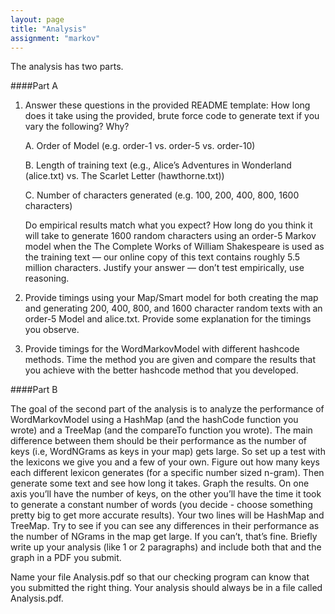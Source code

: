 ```yaml
---
layout: page
title: "Analysis"
assignment: "markov"
---
```


The analysis has two parts.

####Part A

1. Answer these questions in the provided README template:
How long does it take using the provided, brute force code to generate text if you vary the following? Why?

	<p>A. Order of Model (e.g. order-1 vs. order-5 vs. order-10) </p>

	<p>B. Length of training text (e.g., Alice’s Adventures in Wonderland (alice.txt) vs. The Scarlet Letter  (hawthorne.txt)) </p>

	<p>C. Number of characters generated (e.g. 100, 200, 400, 800, 1600 characters)  </p>

	Do empirical results match what you expect? How long do you think it will take to generate 1600 random characters using an order-5 Markov model when the The Complete Works of William Shakespeare is used as the training text — our online copy of this text contains roughly 5.5 million characters. Justify your answer — don’t test empirically, use reasoning.

2. Provide timings using your Map/Smart model for both creating the map and generating 200, 400, 800, and 1600 character random texts with an order-5 Model and alice.txt. Provide some explanation for the timings you observe.

3. Provide timings for the WordMarkovModel with different hashcode methods. Time the method you are given and compare the results that you achieve with the better hashcode method that you developed.


####Part B

The goal of the second part of the analysis is to analyze the performance of WordMarkovModel using a HashMap (and the hashCode function you wrote) and a TreeMap (and the compareTo function you wrote). The main difference between them should be their performance as the number of keys (i.e, WordNGrams as keys in your map) gets large. So set up a test with the lexicons we give you and a few of your own. Figure out how many keys each different lexicon generates (for a specific number sized n-gram). Then generate some text and see how long it takes. Graph the results. On one axis you’ll have the number of keys, on the other you’ll have the time it took to generate a constant number of words (you decide - choose something pretty big to get more accurate results). Your two lines will be HashMap and TreeMap. Try to see if you can see any differences in their performance as the number of NGrams in the map get large. If you can’t, that’s fine. Briefly write up your analysis (like 1 or 2 paragraphs) and include both that and the graph in a PDF you submit.

Name your file Analysis.pdf so that our checking program can know that you submitted the right thing. Your analysis should always be in a file called Analysis.pdf.